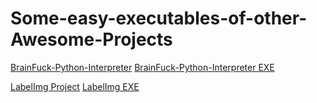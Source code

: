 # Some-easy-executables-of-other-Awesome-Projects

[BrainFuck-Python-Interpreter](https://github.com/pocmo/Python-Brainfuck)
          [BrainFuck-Python-Interpreter EXE]()

[LabelImg Project](https://github.com/tzutalin/labelImg)
          [LabelImg EXE]()

